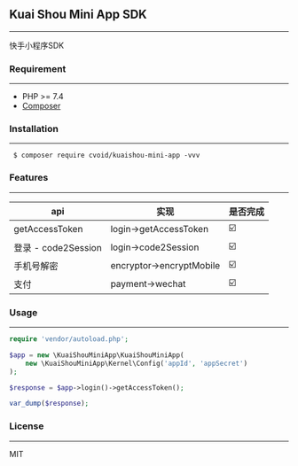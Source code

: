 ## Kuai Shou Mini App SDK

---

快手小程序SDK

### Requirement

---

* PHP >= 7.4
* [Composer](https://getcomposer.org/)

### Installation

---

```shell
 $ composer require cvoid/kuaishou-mini-app -vvv
```
### Features

---

|  api   | 实现  |  是否完成  |
|  ----  | ----  | ----  |
| getAccessToken  | login->getAccessToken | ☑️ |
| 登录 - code2Session  | login->code2Session | ☑️ |
| 手机号解密  | encryptor->encryptMobile  | ☑️ |
| 支付  | payment->wechat  | ☑️ |


### Usage

---

```php
require 'vendor/autoload.php';

$app = new \KuaiShouMiniApp\KuaiShouMiniApp(
    new \KuaiShouMiniApp\Kernel\Config('appId', 'appSecret')
);

$response = $app->login()->getAccessToken();

var_dump($response);

```

### License

----

MIT